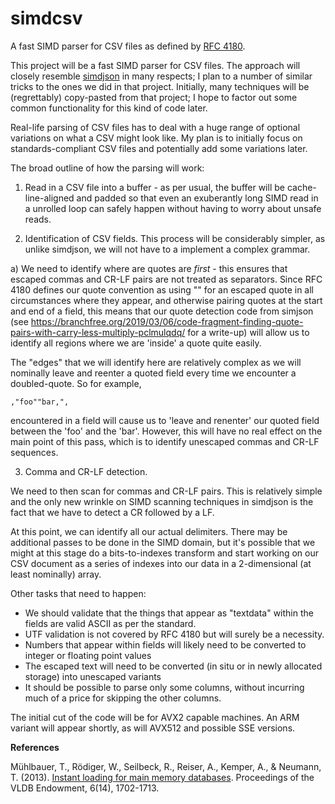 # simdcsv
A fast SIMD parser for CSV files as defined by [RFC 4180](https://tools.ietf.org/html/rfc4180).

This project will be a fast SIMD parser for CSV files. The approach will closely resemble [simdjson](https://github.com/lemire/simdjson) in many respects; I plan to a number of similar tricks to the ones we did in that project. Initially, many techniques will be (regrettably) copy-pasted from that project; I hope to factor out some common functionality for this kind of code later.

Real-life parsing of CSV files has to deal with a huge range of optional variations on what a CSV might look like. My plan is to initially focus on standards-compliant CSV files and potentially add some variations later.

The broad outline of how the parsing will work:

1) Read in a CSV file into a buffer - as per usual, the buffer will be cache-line-aligned and padded so that even an exuberantly long SIMD read in a unrolled loop can safely happen without having to worry about unsafe reads.

2) Identification of CSV fields. This process will be considerably simpler, as unlike simdjson, we will not have to a implement a complex grammar.

a) We need to identify where are quotes are *first* - this ensures that escaped commas and CR-LF pairs are not treated as separators. Since RFC 4180 defines our quote convention as using "" for an escaped quote in all circumstances where they appear, and otherwise pairing quotes at the start and end of a field, this means that our quote detection code from simjson (see https://branchfree.org/2019/03/06/code-fragment-finding-quote-pairs-with-carry-less-multiply-pclmulqdq/ for a write-up) will allow us to identify all regions where we are 'inside' a quote quite easily.

The "edges" that we will identify here are relatively complex as we will nominally leave and reenter a quoted field every time we encounter a doubled-quote. So for example, 
```
,"foo""bar,",
```
encountered in a field will cause us to 'leave and renenter' our quoted field between the 'foo' and the 'bar'. However, this will have no real effect on the main point of this pass, which is to identify unescaped commas and CR-LF sequences.

3) Comma and CR-LF detection.

We need to then scan for commas and CR-LF pairs. This is relatively simple and the only new wrinkle on SIMD scanning techniques in simdjson is the fact that we have to detect a CR followed by a LF. 

At this point, we can identify all our actual delimiters. There may be additional passes to be done in the SIMD domain, but it's possible that we might at this stage do a bits-to-indexes transform and start working on our CSV document as a series of indexes into our data in a 2-dimensional (at least nominally) array.


Other tasks that need to happen:

- We should validate that the things that appear as "textdata" within the fields are valid ASCII as per the standard.
- UTF validation is not covered by RFC 4180 but will surely be a necessity.
- Numbers that appear within fields will likely need to be converted to integer or floating point values
- The escaped text will need to be converted (in situ or in newly allocated storage) into unescaped variants
- It should be possible to parse only some columns, without incurring much of a price for skipping the other columns.

The initial cut of the code will be for AVX2 capable machines. An ARM variant will appear shortly, as will AVX512 and possible SSE versions.


**References**

Mühlbauer, T., Rödiger, W., Seilbeck, R., Reiser, A., Kemper, A., & Neumann, T. (2013). [Instant loading for main memory databases](https://pdfs.semanticscholar.org/a1b0/67fc941d6727169ec18a882080fa1f074595.pdf). Proceedings of the VLDB Endowment, 6(14), 1702-1713.
